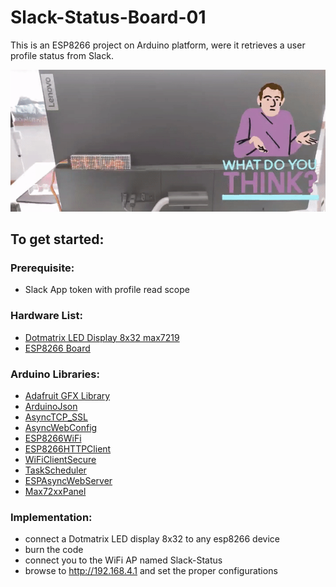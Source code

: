 # Slack-Status-Board-01
This is an ESP8266 project on Arduino platform, were it retrieves a user profile status from Slack.

![](demo.gif)
## To get started:

### Prerequisite:
- Slack App token with profile read scope
### Hardware List:
- [Dotmatrix LED Display 8x32 max7219](https://www.amazon.com/s?k=dotmatrix+8x32+max7219&crid=OIBM16J3CVXL&sprefix=dotmatrix+8x32+max7219%2Caps%2C164&ref=nb_sb_noss)
- [ESP8266 Board](https://www.amazon.com/s?k=esp8266+wemose&crid=227ZO9DDYXSCO&sprefix=esp8266+wemos%2Caps%2C177&ref=nb_sb_noss)
### Arduino Libraries:
- [Adafruit GFX Library](https://github.com/adafruit/Adafruit-GFX-Library)
- [ArduinoJson](https://github.com/bblanchon/ArduinoJson) 
- [AsyncTCP_SSL](https://github.com/khoih-prog/AsyncTCP_SSL)
- [AsyncWebConfig](https://github.com/GerLech/AsyncWebConfig)
- [ESP8266WiFi](https://github.com/esp8266/Arduino)
- [ESP8266HTTPClient](https://github.com/esp8266/Arduino)
- [WiFiClientSecure](https://github.com/esp8266/Arduino) 
- [TaskScheduler](https://github.com/arkhipenko/TaskScheduler)
- [ESPAsyncWebServer](https://github.com/me-no-dev/ESPAsyncWebServer)
- [Max72xxPanel](https://github.com/markruys/arduino-Max72xxPanel)

### Implementation:
- connect a Dotmatrix LED display 8x32 to any esp8266 device
- burn the code
- connect you to the WiFi AP named Slack-Status 
- browse to http://192.168.4.1 and set the proper configurations
